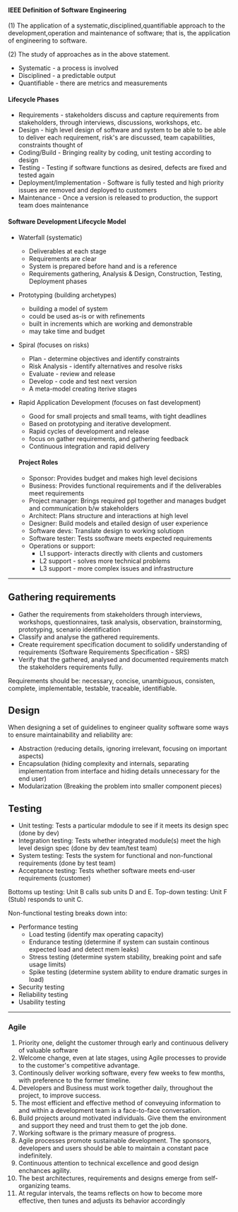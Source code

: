#### IEEE Definition of Software Engineering

(1) The application of a systematic,disciplined,quantifiable approach to the development,operation and maintenance of software; that is, the application of engineering to software.

(2) The study of approaches as in the above statement.

- Systematic - a process is involved
- Disciplined - a predictable output
- Quantifiable - there are metrics and measurements

#### Lifecycle Phases

- Requirements - stakeholders discuss and capture requirements from stakeholders, through interviews, discussions, workshops, etc.
- Design - high level design of software and system to be able to be able to deliver each requirement, risk's are discussed, team capabilities, constraints thought of
- Coding/Build - Bringing reality by coding, unit testing according to design
- Testing - Testing if software functions as desired, defects are fixed and tested again
- Deployment/Implementation - Software is fully tested and high priority issues are removed and deployed to customers
- Maintenance - Once a version is released to production, the support team does maintenance

#### Software Development Lifecycle Model

- Waterfall (systematic)
  - Deliverables at each stage
  - Requirements are clear 
  - System is prepared before hand and is a reference
  - Requirements gathering, Analysis & Design, Construction, Testing, Deployment phases
- Prototyping (building archetypes)
  - building a model of system
  - could be used as-is or with refinements
  - built in increments which are working and demonstrable
  - may take time and budget
- Spiral (focuses on risks)
  - Plan - determine objectives and identify constraints
  - Risk Analysis - identify alternatives and resolve risks
  - Evaluate - review and release
  - Develop - code and test next version
  - A meta-model creating iterive stages
- Rapid Application Development (focuses on fast development)
  - Good for small projects and small teams, with tight deadlines
  - Based on prototyping and iterative development. 
  - Rapid cycles of development and release
  - focus on gather requirements, and gathering feedback
  - Continuous integration and rapid delivery
  
  #### Project Roles
  - Sponsor: Provides budget and makes high level decisions
  - Business: Provides functional requirements and if the deliverables meet requirements
  - Project manager: Brings required ppl together and manages budget and communication b/w stakeholders
  - Architect: Plans structure and interactions at high level
  - Designer: Build models and etailed design of user experience
  - Software devs: Translate design to working solutiopn
  - Software tester: Tests ssoftware meets expected requirements
  - Operations or support: 
    - L1 support- interacts directly with clients and customers
    - L2 support - solves more technical problems
    - L3 support - more complex issues and infrastructure

---

## Gathering requirements

- Gather the requirements from stakeholders through interviews, workshops, questionnaires, task analysis, observation, brainstorming, prototyping, scenario identification
- Classify and analyse the gathered requirements.
- Create requirement specification document to solidify understanding of requirements (Software Requirements Specification - SRS)
- Verify that the gathered, analysed and documented requirements match the stakeholders requirements fully.

Requirements should be: necessary, concise, unambiguous, consisten, complete, implementable, testable, traceable, identifiable.

## Design

When designing a set of guidelines to engineer quality software some ways to ensure maintainability and reliability are:
- Abstraction (reducing details, ignoring irrelevant, focusing on important aspects)
- Encapsulation (hiding complexity and internals, separating implementation from interface and hiding details unnecessary for the end user)
- Modularization (Breaking the problem into smaller component pieces)

## Testing

- Unit testing: Tests a particular mdodule to see if it meets its design spec (done by dev)
- Integration testing: Tests whether integrated module(s) meet the high level design spec (done by dev team/test team)
- System testing: Tests the system for functional and non-functional requirements (done by test team)
- Acceptance testing: Tests whether software meets end-user requirements (customer)

Bottoms up testing: Unit B calls sub units D and E.
Top-down testing: Unit F (Stub) responds to unit C.

Non-functional testing breaks down into:
- Performance testing
  - Load testing (identify max operating capacity)
  - Endurance testing (determine if system can sustain continous expected load and detect mem leaks)
  - Stress testing (determine system stability, breaking point and safe usage limits)
  - Spike testing (determine system ability to endure dramatic surges in load)
- Security testing
- Reliability testing
- Usability testing
---

### Agile 

1. Priority one, delight the customer through early and continuous delivery of valuable software
2. Welcome change, even at late stages, using Agile processes to provide to the customer's competitive advantage.
3. Continously deliver working software, every few weeks to few months, with preference to the former timeline.
4. Developers and Business must work together daily, throughout the project, to improve success.
5. The most efficient and effective method of conveyuing information to and within a development team is a face-to-face conversation.
6. Build projects around motivated individuals.  Give them the environment and support they need and trust them to get the job done.
7. Working software is the primary measure of progress.
8. Agile processes promote sustainable development.  The sponsors, developers and users should be able to maintain a constant pace indefinitely.
9. Continuous attention to technical excellence and good design enchances agility.
10. The best architectures, requirements and designs emerge from self-organizing teams.
11. At regular intervals, the teams reflects on how to become more effective, then tunes and adjusts its behavior accordingly



